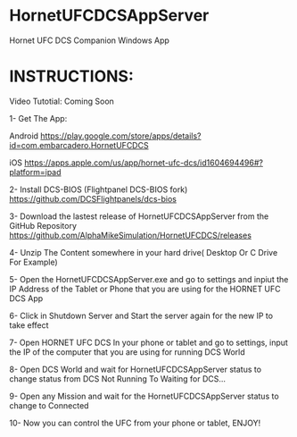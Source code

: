 # HornetUFCDCSAppServer
Hornet UFC DCS Companion Windows App

# INSTRUCTIONS:
Video Tutotial:
Coming Soon

1- Get The App:

Android
https://play.google.com/store/apps/details?id=com.embarcadero.HornetUFCDCS

iOS
https://apps.apple.com/us/app/hornet-ufc-dcs/id1604694496#?platform=ipad

2- Install DCS-BIOS (Flightpanel DCS-BIOS fork)
https://github.com/DCSFlightpanels/dcs-bios

3- Download the lastest release of HornetUFCDCSAppServer from the GitHub Repository
https://github.com/AlphaMikeSimulation/HornetUFCDCS/releases

4- Unzip The Content somewhere in your hard drive( Desktop Or C Drive For Example)

5- Open the HornetUFCDCSAppServer.exe and go to settings and inpiut the IP Address of the Tablet or Phone that you are using for the HORNET UFC DCS App

6- Click in Shutdown Server and Start the server again for the new IP to take effect

7- Open HORNET UFC DCS In your phone or tablet and go to settings, input the IP of the computer that you are using for running DCS World

8- Open DCS World and wait for HornetUFCDCSAppServer status to change status from DCS Not Running To Waiting for DCS...

9- Open any Mission and wait for the HornetUFCDCSAppServer status to change to Connected

10- Now you can control the UFC from your phone or tablet, ENJOY!
